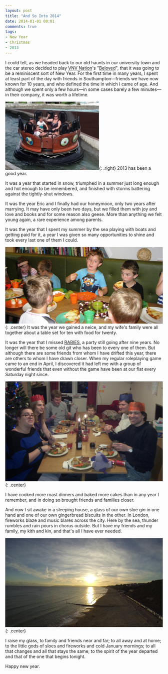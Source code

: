 ```yaml
---
layout: post
title: "And So Into 2014"
date: 2014-01-01 00:01
comments: true
tags:
- New Year
- Christmas
- 2013
---
```


I could tell, as we headed back to our old haunts in our university town and the car stereo decided to play [VNV Nation](http://www.anachronsounds.de/)'s "[Beloved](http://www.youtube.com/watch?v=Kfc3zcnrWMQ)", that it was going to be a reminiscent sort of New Year. For the first time in many years, I spent at least part of the day with friends in Southampton&mdash;friends we have now known for 10 years, and who defined the time in which I came of age. And although we spent only a few hours&mdash;in some cases barely a few minutes&mdash;in their company, it was worth a lifetime.

![Legoland, July 2013](/img/blog/2013/12/riversplash.jpg){: .right}
2013 has been a good year.

It was a year that started in snow, triumphed in a summer just long enough and hot enough to be remembered, and finished with storms battering against the tightly-shut windows.

It was the year Eric and I finally had our honeymoon, only two years after marrying. It may have only been two days, but we filled them with joy and love and books and for some reason also geese. More than anything we felt young again, a rare experience among parents.

It was the year that I spent my summer by the sea playing with boats and getting paid for it, a year I was given so many opportunities to shine and took every last one of them I could.

![August 2013](/img/blog/2013/12/birthday.jpg){: .center}
It was the year we gained a neice, and my wife's family were all together about a table set for ten with food for twenty.

It was the year that I missed [RABIES](/blog/rabies-six-years-on/), a party still going after nine years. No longer will there be some old git who has been to every one of them. But although there are some friends from whom I have drifted this year, there are others to whom I have drawn closer. When my regular roleplaying game came to an end in April, I discovered it had left me with a group of wonderful friends that even without the game have been at our flat every Saturday night since.

![The Geeks at Christmas, December 2013](/img/blog/2013/12/christmas.jpg){: .center}

I have cooked more roast dinners and baked more cakes than in any year I remember, and in doing so brought friends and families closer.

And now I sit awake in a sleeping house, a glass of our own sloe gin in one hand and one of our own gingerbread biscuits in the other. In London, fireworks blaze and music blares across the city. Here by the sea, thunder rumbles and rain pours in chorus outside. But I have my friends and my family, my kith and kin, and that's all I have ever needed.

![Sunset over Bournemouth Beach, filmed by quadcopter, October 2013](/img/blog/2013/12/sunset.png){: .center}

I raise my glass, to family and friends near and far; to all away and at home; to the little gods of sloes and fireworks and cold January mornings; to all that changes and all that stays the same; to the spirit of the year departed and that of the one that begins tonight.

Happy new year.
